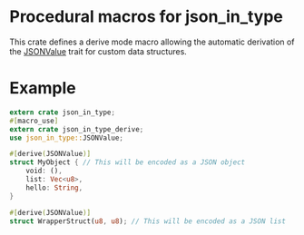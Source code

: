 # Procedural macros for json_in_type

This crate defines a derive mode macro allowing the
automatic derivation of the
[JSONValue](https://docs.rs/json_in_type/0.1.2/json_in_type/json_value/trait.JSONValue.html)
trait for custom data structures.

# Example

```rust
extern crate json_in_type;
#[macro_use]
extern crate json_in_type_derive;
use json_in_type::JSONValue;

#[derive(JSONValue)]
struct MyObject { // This will be encoded as a JSON object
    void: (),
    list: Vec<u8>,
    hello: String,
}

#[derive(JSONValue)]
struct WrapperStruct(u8, u8); // This will be encoded as a JSON list
```